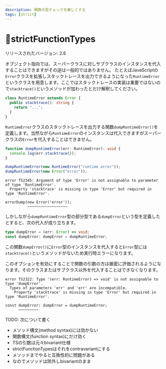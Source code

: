 ```yaml
---
description: 関数の型チェックを厳しくする
tags: [strict]
---
```


# 🚧strictFunctionTypes

リリースされたバージョン: 2.6

オブジェクト指向では、スーパークラスに対しサブクラスのインスタンスを代入することはできますがその逆は一般的ではありません。
たとえばJavaScriptの`Error`クラスを拡張しスタックトレースを出力できるようになった`RuntimeError`というクラスを用意します。ここではスタックトレースの実装は重要ではないので`stacktrace()`というメソッドが加わったとだけ解釈してください。

```typescript
class RuntimeError extends Error {
  public stacktrace(): string {
    return "...";
  }
}
```

`RuntimeError`クラスのスタックトレースを出力する関数`dumpRuntimeError()`を定義します。当然ながら`RuntimeError`のインスタンスは代入できますがスーパークラスの`Error`を代入することはできません。

```typescript
function dumpRuntimeError(err: RuntimeError): void {
  console.log(err.stacktrace());
}

dumpRuntimeError(new RuntimeError("runtime error"));
dumpRuntimeError(new Error("error"));
```

```text
error TS2345: Argument of type 'Error' is not assignable to parameter of type 'RuntimeError'.
  Property 'stacktrace' is missing in type 'Error' but required in type 'RuntimeError'.

errorDump(new Error('error'));
          ~~~~~~~~~~~~~~~~~~
```

しかしながら`dumpRuntimeError`型の部分型である`dumpError`という型を定義したとすると、次の代入が成り立ちます。

```typescript
type dumpError = (err: Error) => void;
const dumpError: dumpError = dumpRuntimeError;
```

この関数`dumpError()`に`Error`型のインスタンスを代入すると`Error`型には`stacktrace()`というメソッドがないため実行時エラーになります。

このオプションを有効にすることで関数の引数の方は厳密に評価されるようになります。そのクラスまたはサブクラス以外を代入することはできなくなります。

```text
error TS2322: Type '(err: RuntimeError) => void' is not assignable to type 'dumpError'.
  Types of parameters 'err' and 'err' are incompatible.
    Property 'stacktrace' is missing in type 'Error' but required in type 'RuntimeError'.

const dumpError: dumpError = dumpRuntimeError;
      ~~~~~~~~~
```

TODO: 次について書く

- メソッド構文(method syntax)には効かない
- 関数構文(function syntax)にだけ効く
- TSの引数は元々bivariant仕様
- strictFunctionTypesはそれをcontravariantにする
- メソッドまでやると互換性的に問題がある
- なのでメソッドは除外しbivariantのまま
